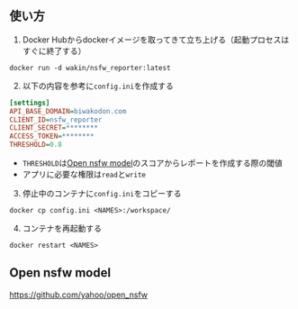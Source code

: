 ## 使い方

1. Docker Hubからdockerイメージを取ってきて立ち上げる（起動プロセスはすぐに終了する）
```
docker run -d wakin/nsfw_reporter:latest
```

2. 以下の内容を参考に`config.ini`を作成する
```ini
[settings]
API_BASE_DOMAIN=biwakodon.com
CLIENT_ID=nsfw_reporter
CLIENT_SECRET=********
ACCESS_TOKEN=********
THRESHOLD=0.8
```
- `THRESHOLD`は[Open nsfw model](https://github.com/yahoo/open_nsfw#usage)のスコアからレポートを作成する際の閾値
- アプリに必要な権限は`read`と`write`

3. 停止中のコンテナに`config.ini`をコピーする
```
docker cp config.ini <NAMES>:/workspace/
```

4. コンテナを再起動する
```
docker restart <NAMES>
```

## Open nsfw model
https://github.com/yahoo/open_nsfw
